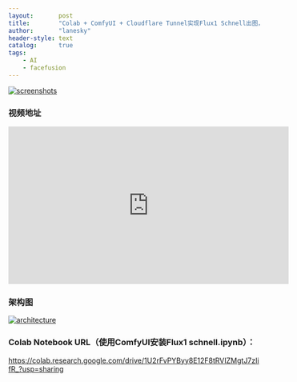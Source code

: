 ```yaml
---
layout:       post
title:        "Colab + ComfyUI + Cloudflare Tunnel实现Flux1 Schnell出图，主打就是快速云端部署，省钱省力，看我示范，非常简单"
author:       "lanesky"
header-style: text
catalog:      true
tags:
    - AI
    - facefusion
---
```



[![screenshots](https://lanesky.github.io/img/in-post/post-colab-flux/comfyui.png)](https://lanesky.github.io/img/in-post/post-colab-flux/comfyui.png)


### 视频地址
<iframe width="560" height="315" src="https://www.youtube.com/embed/9ugJBFKkNJE?si=uvKwidOSLrkqLiM-" title="YouTube video player" frameborder="0" allow="accelerometer; autoplay; clipboard-write; encrypted-media; gyroscope; picture-in-picture; web-share" referrerpolicy="strict-origin-when-cross-origin" allowfullscreen></iframe>


### 架构图
[![architecture](https://lanesky.github.io/img/in-post/post-colab-flux/architecture.png)](https://lanesky.github.io/img/in-post/post-colab-flux/architecture.png)

### Colab Notebook URL（使用ComfyUI安装Flux1 schnell.ipynb）：
https://colab.research.google.com/drive/1U2rFvPYByy8E12F8tRVIZMgtJ7zIifR_?usp=sharing



